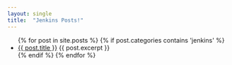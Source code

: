```yaml
---
layout: single
title:  "Jenkins Posts!"
---
```

<ul>
  {% for post in site.posts %}
    {% if post.categories contains 'jenkins' %}
    <li>
      <a href="{{ post.url }}">{{ post.title }}</a>
      {{ post.excerpt }}
    </li>
    {% endif %}
  {% endfor %}
</ul>